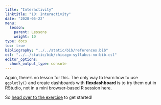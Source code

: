 ```yaml
---
title: "Interactivity"
linktitle: "10: Interactivity"
date: "2020-05-22"
menu:
  lesson:
    parent: Lessons
    weight: 10
type: docs
toc: true
bibliography: "../../static/bib/references.bib"
csl: "../../static/bib/chicago-syllabus-no-bib.csl"
editor_options: 
  chunk_output_type: console
---
```


Again, there’s no lesson for this. The only way to learn how to use `ggplotly()` and create dashboards with **flexdashboard** is to try them out in RStudio, not in a mini browser-based R session here.

So [head over to the exercise](/assignment/10-exercise/) to get started!
